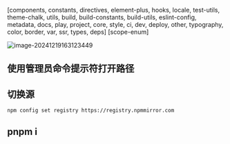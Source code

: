 [components, constants, directives, element-plus, hooks, locale, test-utils, theme-chalk, utils, build, build-constants, build-utils, eslint-config, metadata, docs, play, project, core, style, ci, dev, deploy, other, typography, color, border, var, ssr, types, deps] [scope-enum]

![image-20241219163123449](https://aliyxd.oss-cn-beijing.aliyuncs.com/guoguo-notes/image-20241219163123449.png)

## 使用管理员命令提示符打开路径

## 切换源

```
npm config set registry https://registry.npmmirror.com
```

## pnpm i
